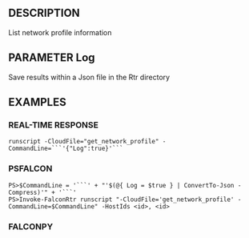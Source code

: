 ## DESCRIPTION
List network profile information

## PARAMETER Log
Save results within a Json file in the Rtr directory

## EXAMPLES

### REAL-TIME RESPONSE
```
runscript -CloudFile="get_network_profile" -CommandLine=```'{"Log":true}'```
```
### PSFALCON
```
PS>$CommandLine = '```' + "'$(@{ Log = $true } | ConvertTo-Json -Compress)'" + '```'
PS>Invoke-FalconRtr runscript "-CloudFile='get_network_profile' -CommandLine=$CommandLine" -HostIds <id>, <id>
```
### FALCONPY
